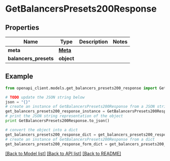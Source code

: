 # GetBalancersPresets200Response


## Properties
Name | Type | Description | Notes
------------ | ------------- | ------------- | -------------
**meta** | [**Meta**](Meta.md) |  | 
**balancers_presets** | **object** |  | 

## Example

```python
from openapi_client.models.get_balancers_presets200_response import GetBalancersPresets200Response

# TODO update the JSON string below
json = "{}"
# create an instance of GetBalancersPresets200Response from a JSON string
get_balancers_presets200_response_instance = GetBalancersPresets200Response.from_json(json)
# print the JSON string representation of the object
print GetBalancersPresets200Response.to_json()

# convert the object into a dict
get_balancers_presets200_response_dict = get_balancers_presets200_response_instance.to_dict()
# create an instance of GetBalancersPresets200Response from a dict
get_balancers_presets200_response_form_dict = get_balancers_presets200_response.from_dict(get_balancers_presets200_response_dict)
```
[[Back to Model list]](../README.md#documentation-for-models) [[Back to API list]](../README.md#documentation-for-api-endpoints) [[Back to README]](../README.md)


